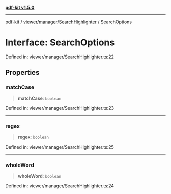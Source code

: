 [**pdf-kit v1.5.0**](../../../../README.md)

***

[pdf-kit](../../../../modules.md) / [viewer/manager/SearchHighlighter](../README.md) / SearchOptions

# Interface: SearchOptions

Defined in: viewer/manager/SearchHighlighter.ts:22

## Properties

### matchCase

> **matchCase**: `boolean`

Defined in: viewer/manager/SearchHighlighter.ts:23

***

### regex

> **regex**: `boolean`

Defined in: viewer/manager/SearchHighlighter.ts:25

***

### wholeWord

> **wholeWord**: `boolean`

Defined in: viewer/manager/SearchHighlighter.ts:24
